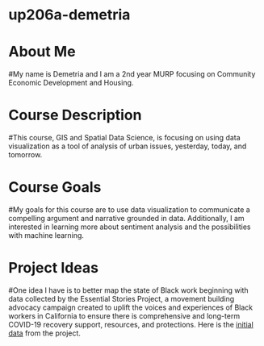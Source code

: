 # up206a-demetria
# <hl> About Me
#My name is Demetria and I am a 2nd year MURP focusing on Community Economic Development and Housing.
# <hl> Course Description
#This course, GIS and Spatial Data Science, is focusing on using data visualization as a tool of analysis of urban issues, yesterday, today, and tomorrow.
# <hl> Course Goals
#My goals for this course are to use data visualization to communicate a compelling argument and narrative grounded in data. Additionally, I am interested in learning more about sentiment analysis and the possibilities with machine learning.
# <hl> Project Ideas
#One idea I have is to better map the state of Black work beginning with data collected by the Essential Stories Project, a movement building advocacy campaign created to uplift the voices and experiences of Black workers in California to ensure there is comprehensive and long-term COVID-19 recovery support, resources, and protections. Here is the [initial data](https://docs.google.com/document/d/1vclyxwB25PSnze9b7YTpuXSVra5JiBJz2AJQ77eUOqI/edit) from the project.
